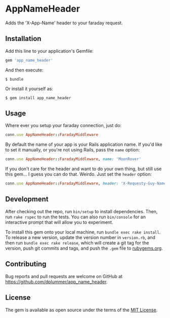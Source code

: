 # AppNameHeader

Adds the 'X-App-Name' header to your faraday request.

## Installation

Add this line to your application's Gemfile:

```ruby
gem 'app_name_header'
```

And then execute:

    $ bundle

Or install it yourself as:

    $ gem install app_name_header

## Usage

Where ever you setup your faraday connection, just do:

```ruby
conn.use AppNameHeader::FaradayMiddleware
```

By default the name of your app is your Rails application name. If you'd
like to set it manually, or you're not using Rails, pass the `name` option:

```ruby
conn.use AppNameHeader::FaradayMiddleware, name: 'MoonRover'
```

If you don't care for the header and want to do your own thing, but still use
this gem... I guess you can do that. Weirdo. Just set the `header` option:

```ruby
conn.use AppNameHeader::FaradayMiddleware, header: 'X-Requesty-Guy-Name-Is'
```

## Development

After checking out the repo, run `bin/setup` to install dependencies. Then, run
`rake rspec` to run the tests. You can also run `bin/console` for an
interactive prompt that will allow you to experiment.

To install this gem onto your local machine, run `bundle exec rake install`. To
release a new version, update the version number in `version.rb`, and then run
`bundle exec rake release`, which will create a git tag for the version, push
git commits and tags, and push the `.gem` file to
[rubygems.org](https://rubygems.org).

## Contributing

Bug reports and pull requests are welcome on GitHub at
https://github.com/dplummer/app_name_header.


## License

The gem is available as open source under the terms of the [MIT
License](http://opensource.org/licenses/MIT).

